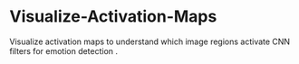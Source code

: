 # Visualize-Activation-Maps
Visualize activation maps to understand which image regions activate CNN filters for emotion detection . 
